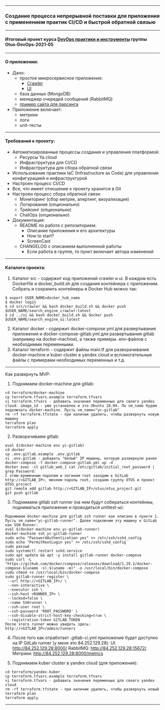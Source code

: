 -----------------------------------------------------------------------------------------------------------------------------------------------------------
### Создание процесса непрерывной поставки для приложения с применением практик CI/CD и быстрой обратной связью
-----------------------------------------------------------------------------------------------------------------------------------------------------------
#### Итоговый проект курса [DevOps практики и инструменты](https://otus.ru/lessons/devops-praktiki-i-instrumenty/) группы Otus-DevOps-2021-05
-----------------------------------------------------------------------------------------------------------------------------------------------------------
#### О приложении:
- Дано:
    - простое микросервисное приложение:
        - [Crawler](https://github.com/express42/search_engine_crawler)
        - [UI](https://github.com/express42/search_engine_ui)
    - база данных (MongoDB)
    - менеджер очередей сообщений (RabbitMQ)
    - [пример сайта для парсинга](https://vitkhab.github.io/search_engine_test_site/)
- Приложение включает:
    - метрики
    - логи
    - unit-тесты
-----------------------------------------------------------------------------------------------------------------------------------------------------------
#### Требования к проекту:
- Автоматизированные процессы создания и управления платформой:
    - Ресурсы Ya.cloud
    - Инфраструктура для CI/CD
    - Инфраструктура для сбора обратной связи
- Использование практики IaC (Infrastructure as Code) для управления конфигурацией и инфраструктурой
- Настроен процесс CI/CD
- Все, что имеет отношение к проекту хранится в Git
- Настроен процесс сбора обратной связи:
    - Мониторинг (сбор метрик, алертинг, визуализация)
    - Логирование (опционально)
    - Трейсинг (опционально)
    - ChatOps (опционально)
- Документация:
    - README по работе с репозиторием:
        - Описание приложения и его архитектуры
        - How to start?
        - ScreenCast
    - CHANGELOG с описанием выполненной работы
        - Если работа в группе, то пункт включает автора изменений
-----------------------------------------------------------------------------------------------------------------------------------------------------------
#### Каталоги проекта:
1. Каталог src - содержит код приложений crawler и ui. В каждом есть Dockerfile и docker_build.sh для создания контейнера с приложеним.
Собрать и сохранить контейнеры в Docker Hub можно так:
```
$ export USER_NAME=docker_hub_name
$ docker login
$ cd src/crawler && bash docker_build.sh && docker push $USER_NAME/search_engine_crawler:latest
$ cd ../ui && bash docker_build.sh && docker push $USER_NAME/search_engine_ui:latest
```
2. Каталог docker - содержит docker-compose.yml для развертывания приложения и docker-compose-gitlab.yml для развертывания gitlab (например на docker-machine), а также примеры .env-файлов с необходимми переменными.
3. Каталог terraform - содержит файлы main.tf для разворачивания docker-machine и kuber cluster в yandex cloud и вспомогательные файлы с примерами необходимых переменных и т.д.
-----------------------------------------------------------------------------------------------------------------------------------------------------------
Как развернуть MVP:
1. Поднимаем docker-machine для gitlab:
```
cd terraform/docker-machine
cp terraform.tfvars.example terraform.tfvars
vi terraform.tfvars - добавить значения переменных для своего yandex cloud. image_id - уже установлен и это Ubuntu 18.04. По vm_name будем подключать docker-machine. Пусть vm_name="yc-gitlab"
rm -rf terraform.tfstate - при наличии удалить, чтобы развернуть новую машину
terraform plan
terraform apply
```

2. Разворачиваем gitlab:
```
eval $(docker-machine env yc-gitlab)
cd docker
cp .env.gitlab.example .env.gitlab
vi .env.gitlab - добавить "белый" IP машины, которую развернули ранее
docker-compose -f docker-compose-gitlab.yml up -d
docker exec -it gitlab_web_1 cat /etc/gitlab/initial_root_password | grep Password:
С этим временным паролем и логином root заходим в GitLab http://<GITLAB_IP>, меняем пароль root, создаем группу OTUS и проект OTUS_project
git remote add gitlab http://<GITLAB_IP>/otus/otus_project.git
git push gitlab
```

3. Поднимаем gitlab ssh runner (на нем будут собираться контейнеы, подниматься приложение и проводиться unittest-ы):
```
Поднимаем docker-machine для gitlab ssh runner как описано в пункте 1. Пусть vm_name="yc-gitlab-runner". Далее подключим эту машину к GitLab как SSH Runner:
eval $(docker-machine env yc-gitlab-runner)
docker-machine ssh yc-gitlab-runner
sudo echo "PasswordAuthentication yes" >> /etc/ssh/sshd_config
sudo echo "PermitRootLogin yes" >> /etc/ssh/sshd_config
sudo passwd
sudo systemctl restart sshd.service
sudo apt update && apt -y install gitlab-runner docker-compose
sudo curl -L "https://github.com/docker/compose/releases/download/1.29.2/docker-compose-$(uname -s)-$(uname -m)" -o /usr/local/bin/docker-compose
sudo chmod +x /usr/local/bin/docker-compose
sudo gitlab-runner register \
 --url http://<GITLAB_IP>/ \
 --non-interactive \
 --executor ssh \
 --ssh-host <RUNNER_IP> \
 --locked=false \
 --name SSHrunner \
 --ssh-user root \
 --ssh-password 'ROOT_PASSWORD' \
 --ssh-disable-strict-host-key-checking=true \
 --registration-token GITLAB_TOKEN
После этого runner можно увидеть здесь: http://<GITLAB_IP>/admin/runners
```

4. После того как отработает .gitlab-ci.yml приложение будет доступно на IP GitLab runner (у меня это 84.252.129.28):
UI: http://84.252.129.28:8000/
RabbitMQ: http://84.252.129.28:15672/
Метрики: http://84.252.129.28:8000/metrics

5. Поднимаем kuber cluster в yandex cloud (для приложения):
```
cd terraform/yandex-kuber
cp terraform.tfvars.example terraform.tfvars
vi terraform.tfvars - добавить значения переменных для своего yandex cloud
rm -rf terraform.tfstate - при наличии удалить, чтобы развернуть новый
terraform plan
terraform apply
```
-----------------------------------------------------------------------------------------------------------------------------------------------------------
